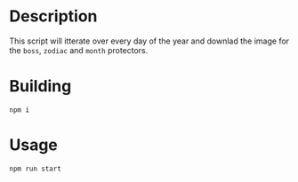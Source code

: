 # Description

This script will itterate over every day of the year and downlad the image for the `boss`, `zodiac` and `month` protectors.

# Building

```
npm i
```

# Usage

```
npm run start
```
